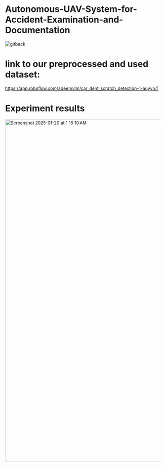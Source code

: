 # Autonomous-UAV-System-for-Accident-Examination-and-Documentation

![gitback](https://github.com/user-attachments/assets/3d60c9a3-0c99-4040-8a5f-1ddbc7ee71ab)

# link to our preprocessed and used dataset:
https://app.roboflow.com/adeemvlm/car_dent_scratch_detection-1-auyvn/1

# Experiment results
<img width="1104" alt="Screenshot 2025-01-20 at 1 16 10 AM" src="https://github.com/user-attachments/assets/764e80d0-2b4c-461f-b812-f4a4ddc897db" />

